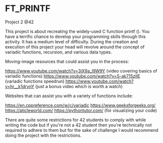 # FT_PRINTF
Project 2 @42

This project is about recreating the widely-used C function printf ().
You have a terrific chance to develop your programming skills through this activity. It has a medium level of difficulty.
During the creation and execution of this project your head will revolve around the concept of variadic functions, recursion, and various data types.

Moving-image resources that could assist you in the process:

https://www.youtube.com/watch?v=3iX9a_l9W9Y (video covering basics of variadic functions)
https://www.youtube.com/watch?v=S-ak715zIIE (variadic functions speedrun)
https://www.youtube.com/watch?v=hr__k1drynY (just a bonus video which is worth a watch)

Websites that can assist you with a variety of functions include:

https://en.cppreference.com/w/c/variadic
https://www.geeksforgeeks.org/
https://aticleworld.com/
https://pythontutor.com/ (for visualizing your code)

There are quite some restrictions for 42 students to comply with while writing the code but if you're not a 42 student then you're technically not required to adhere to them but for the sake of challenge I would recommend doing the project with the restrictions.
